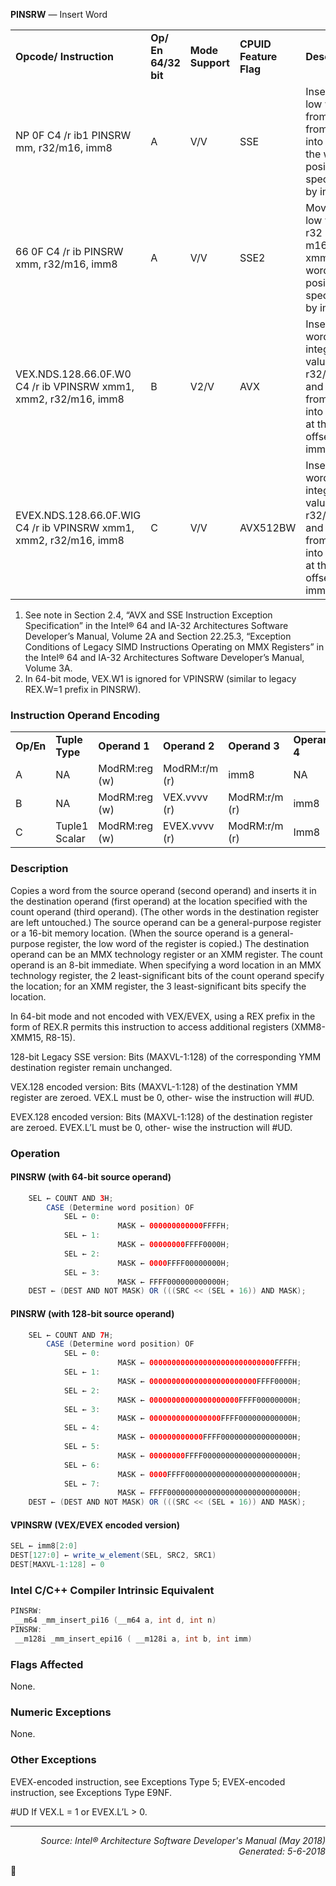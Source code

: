 <b>PINSRW</b> — Insert Word
<table>
	<tr>
		<td><b>Opcode/ Instruction</b></td>
		<td><b>Op/ En 64/32 bit</b></td>
		<td><b>Mode Support</b></td>
		<td><b>CPUID Feature Flag</b></td>
		<td><b>Description</b></td>
	</tr>
	<tr>
		<td>NP 0F C4 /r ib1 PINSRW mm, r32/m16, imm8</td>
		<td>A</td>
		<td>V/V</td>
		<td>SSE</td>
		<td>Insert the low word from r32 or from m16 into mm at the word position specified by imm8.</td>
	</tr>
	<tr>
		<td>66 0F C4 /r ib PINSRW xmm, r32/m16, imm8</td>
		<td>A</td>
		<td>V/V</td>
		<td>SSE2</td>
		<td>Move the low word of r32 or from m16 into xmm at the word position specified by imm8.</td>
	</tr>
	<tr>
		<td>VEX.NDS.128.66.0F.W0 C4 /r ib VPINSRW xmm1, xmm2, r32/m16, imm8</td>
		<td>B</td>
		<td>V2/V</td>
		<td>AVX</td>
		<td>Insert a word integer value from r32/m16 and rest from xmm2 into xmm1 at the word offset in imm8.</td>
	</tr>
	<tr>
		<td>EVEX.NDS.128.66.0F.WIG C4 /r ib VPINSRW xmm1, xmm2, r32/m16, imm8</td>
		<td>C</td>
		<td>V/V</td>
		<td>AVX512BW</td>
		<td>Insert a word integer value from r32/m16 and rest from xmm2 into xmm1 at the word offset in imm8.</td>
	</tr>
</table>

1. See note in Section 2.4, “AVX and SSE Instruction Exception Specification” in the Intel® 64 and IA-32 Architectures Software
Developer’s Manual, Volume 2A and Section 22.25.3, “Exception Conditions of Legacy SIMD Instructions Operating on MMX Registers”
in the Intel® 64 and IA-32 Architectures Software Developer’s Manual, Volume 3A.
2. In 64-bit mode, VEX.W1 is ignored for VPINSRW (similar to legacy REX.W=1 prefix in PINSRW).

### Instruction Operand Encoding
<table>
	<tr>
		<td><b>Op/En</b></td>
		<td><b>Tuple Type</b></td>
		<td><b>Operand 1</b></td>
		<td><b>Operand 2</b></td>
		<td><b>Operand 3</b></td>
		<td><b>Operand 4</b></td>
	</tr>
	<tr>
		<td>A</td>
		<td>NA</td>
		<td>ModRM:reg (w)</td>
		<td>ModRM:r/m (r)</td>
		<td>imm8</td>
		<td>NA</td>
	</tr>
	<tr>
		<td>B</td>
		<td>NA</td>
		<td>ModRM:reg (w)</td>
		<td>VEX.vvvv (r)</td>
		<td>ModRM:r/m (r)</td>
		<td>imm8</td>
	</tr>
	<tr>
		<td>C</td>
		<td>Tuple1 Scalar</td>
		<td>ModRM:reg (w)</td>
		<td>EVEX.vvvv (r)</td>
		<td>ModRM:r/m (r)</td>
		<td>Imm8</td>
	</tr>
</table>


### Description
Copies a word from the source operand (second operand) and inserts it in the destination operand (first operand)
at the location specified with the count operand (third operand). (The other words in the destination register are
left untouched.) The source operand can be a general-purpose register or a 16-bit memory location. (When the
source operand is a general-purpose register, the low word of the register is copied.) The destination operand can
be an MMX technology register or an XMM register. The count operand is an 8-bit immediate. When specifying a
word location in an MMX technology register, the 2 least-significant bits of the count operand specify the location;
for an XMM register, the 3 least-significant bits specify the location.

In 64-bit mode and not encoded with VEX/EVEX, using a REX prefix in the form of REX.R permits this instruction to
access additional registers (XMM8-XMM15, R8-15).

128-bit Legacy SSE version: Bits (MAXVL-1:128) of the corresponding YMM destination register remain unchanged.

VEX.128 encoded version: Bits (MAXVL-1:128) of the destination YMM register are zeroed. VEX.L must be 0, other-
wise the instruction will \#UD.

EVEX.128 encoded version: Bits (MAXVL-1:128) of the destination register are zeroed. EVEX.L’L must be 0, other-
wise the instruction will \#UD.

### Operation


#### PINSRW (with 64-bit source operand)
```java
    SEL ← COUNT AND 3H;
        CASE (Determine word position) OF
            SEL ← 0:
                        MASK ← 000000000000FFFFH;
            SEL ← 1:
                        MASK ← 00000000FFFF0000H;
            SEL ← 2:
                        MASK ← 0000FFFF00000000H;
            SEL ← 3:
                        MASK ← FFFF000000000000H;
    DEST ← (DEST AND NOT MASK) OR (((SRC << (SEL ∗ 16)) AND MASK);
```
#### PINSRW (with 128-bit source operand)
```java
    SEL ← COUNT AND 7H;
        CASE (Determine word position) OF
            SEL ← 0:
                        MASK ← 0000000000000000000000000000FFFFH;
            SEL ← 1:
                        MASK ← 000000000000000000000000FFFF0000H;
            SEL ← 2:
                        MASK ← 00000000000000000000FFFF00000000H;
            SEL ← 3:
                        MASK ← 0000000000000000FFFF000000000000H;
            SEL ← 4:
                        MASK ← 000000000000FFFF0000000000000000H;
            SEL ← 5:
                        MASK ← 00000000FFFF00000000000000000000H;
            SEL ← 6:
                        MASK ← 0000FFFF000000000000000000000000H;
            SEL ← 7:
                        MASK ← FFFF0000000000000000000000000000H;
    DEST ← (DEST AND NOT MASK) OR (((SRC << (SEL ∗ 16)) AND MASK);
```
#### VPINSRW (VEX/EVEX encoded version)
```java
SEL ← imm8[2:0]
DEST[127:0] ← write_w_element(SEL, SRC2, SRC1)
DEST[MAXVL-1:128] ← 0
```
### Intel C/C++ Compiler Intrinsic Equivalent
```c
PINSRW:
 __m64 _mm_insert_pi16 (__m64 a, int d, int n)
PINSRW:
 __m128i _mm_insert_epi16 ( __m128i a, int b, int imm)
```
### Flags Affected
None.

### Numeric Exceptions

None.

### Other Exceptions

EVEX-encoded instruction, see Exceptions Type 5;
EVEX-encoded instruction, see Exceptions Type E9NF.
<p>#UD
If VEX.L = 1 or EVEX.L’L > 0.

 --- 
<p align="right"><i>Source: Intel® Architecture Software Developer's Manual (May 2018)<br>Generated: 5-6-2018</i></p>
